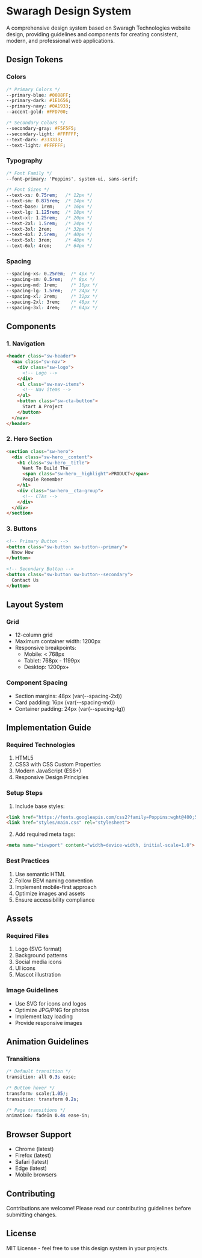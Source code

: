 # Swaragh Design System

A comprehensive design system based on Swaragh Technologies website design, providing guidelines and components for creating consistent, modern, and professional web applications.

## Design Tokens

### Colors
```css
/* Primary Colors */
--primary-blue: #0088FF;
--primary-dark: #1E1656;
--primary-navy: #0A1933;
--accent-gold: #FFD700;

/* Secondary Colors */
--secondary-gray: #F5F5F5;
--secondary-light: #FFFFFF;
--text-dark: #333333;
--text-light: #FFFFFF;
```

### Typography
```css
/* Font Family */
--font-primary: 'Poppins', system-ui, sans-serif;

/* Font Sizes */
--text-xs: 0.75rem;   /* 12px */
--text-sm: 0.875rem;  /* 14px */
--text-base: 1rem;    /* 16px */
--text-lg: 1.125rem;  /* 18px */
--text-xl: 1.25rem;   /* 20px */
--text-2xl: 1.5rem;   /* 24px */
--text-3xl: 2rem;     /* 32px */
--text-4xl: 2.5rem;   /* 40px */
--text-5xl: 3rem;     /* 48px */
--text-6xl: 4rem;     /* 64px */
```

### Spacing
```css
--spacing-xs: 0.25rem;  /* 4px */
--spacing-sm: 0.5rem;   /* 8px */
--spacing-md: 1rem;     /* 16px */
--spacing-lg: 1.5rem;   /* 24px */
--spacing-xl: 2rem;     /* 32px */
--spacing-2xl: 3rem;    /* 48px */
--spacing-3xl: 4rem;    /* 64px */
```

## Components

### 1. Navigation
```html
<header class="sw-header">
  <nav class="sw-nav">
    <div class="sw-logo">
      <!-- Logo -->
    </div>
    <ul class="sw-nav-items">
      <!-- Nav items -->
    </ul>
    <button class="sw-cta-button">
      Start A Project
    </button>
  </nav>
</header>
```

### 2. Hero Section
```html
<section class="sw-hero">
  <div class="sw-hero__content">
    <h1 class="sw-hero__title">
      Want To Build The
      <span class="sw-hero__highlight">PRODUCT</span>
      People Remember
    </h1>
    <div class="sw-hero__cta-group">
      <!-- CTAs -->
    </div>
  </div>
</section>
```

### 3. Buttons
```html
<!-- Primary Button -->
<button class="sw-button sw-button--primary">
  Know How
</button>

<!-- Secondary Button -->
<button class="sw-button sw-button--secondary">
  Contact Us
</button>
```

## Layout System

### Grid
- 12-column grid
- Maximum container width: 1200px
- Responsive breakpoints:
  - Mobile: < 768px
  - Tablet: 768px - 1199px
  - Desktop: 1200px+

### Component Spacing
- Section margins: 48px (var(--spacing-2xl))
- Card padding: 16px (var(--spacing-md))
- Container padding: 24px (var(--spacing-lg))

## Implementation Guide

### Required Technologies
1. HTML5
2. CSS3 with CSS Custom Properties
3. Modern JavaScript (ES6+)
4. Responsive Design Principles

### Setup Steps
1. Include base styles:
```html
<link href="https://fonts.googleapis.com/css2?family=Poppins:wght@400;500;600;700&display=swap" rel="stylesheet">
<link href="styles/main.css" rel="stylesheet">
```

2. Add required meta tags:
```html
<meta name="viewport" content="width=device-width, initial-scale=1.0">
```

### Best Practices
1. Use semantic HTML
2. Follow BEM naming convention
3. Implement mobile-first approach
4. Optimize images and assets
5. Ensure accessibility compliance

## Assets

### Required Files
1. Logo (SVG format)
2. Background patterns
3. Social media icons
4. UI icons
5. Mascot illustration

### Image Guidelines
- Use SVG for icons and logos
- Optimize JPG/PNG for photos
- Implement lazy loading
- Provide responsive images

## Animation Guidelines

### Transitions
```css
/* Default transition */
transition: all 0.3s ease;

/* Button hover */
transform: scale(1.05);
transition: transform 0.2s;

/* Page transitions */
animation: fadeIn 0.4s ease-in;
```

## Browser Support
- Chrome (latest)
- Firefox (latest)
- Safari (latest)
- Edge (latest)
- Mobile browsers

## Contributing
Contributions are welcome! Please read our contributing guidelines before submitting changes.

## License
MIT License - feel free to use this design system in your projects.